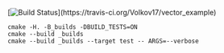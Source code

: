 [![Build Status](https://travis-ci.org/Volkov17/vector_example.svg?bra..)](https://travis-ci.org/Volkov17/vector_example)

```
cmake -H. -B_builds -DBUILD_TESTS=ON
cmake --build _builds
cmake --build _builds --target test -- ARGS=--verbose
```
